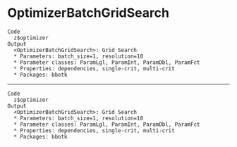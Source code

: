 # OptimizerBatchGridSearch

    Code
      z$optimizer
    Output
      <OptimizerBatchGridSearch>: Grid Search
      * Parameters: batch_size=1, resolution=10
      * Parameter classes: ParamLgl, ParamInt, ParamDbl, ParamFct
      * Properties: dependencies, single-crit, multi-crit
      * Packages: bbotk

---

    Code
      z$optimizer
    Output
      <OptimizerBatchGridSearch>: Grid Search
      * Parameters: batch_size=1, resolution=10
      * Parameter classes: ParamLgl, ParamInt, ParamDbl, ParamFct
      * Properties: dependencies, single-crit, multi-crit
      * Packages: bbotk

